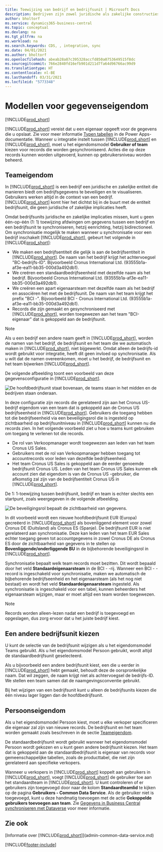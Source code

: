 ```yaml
---
title: Toewijzing van bedrijf en bedrijfsunit | Microsoft Docs
description: Bedrijven zijn zowel juridische als zakelijke constructies en worden gebruikt om bedrijfsgegevens te beveiligen en te visualiseren.
author: bholtorf
ms.service: dynamics365-business-central
ms.topic: conceptual
ms.devlang: na
ms.tgt_pltfrm: na
ms.workload: na
ms.search.keywords: CDS, , integration, sync
ms.date: 04/01/2021
ms.author: bholtorf
ms.openlocfilehash: abeab28a87c395328accfd850a0753649515f8dc
ms.sourcegitcommit: 766e2840fd16efb901d211d7fa64d96766ac99d9
ms.translationtype: HT
ms.contentlocale: nl-BE
ms.lasthandoff: 03/31/2021
ms.locfileid: "5773348"
---
```

# <a name="data-ownership-models"></a>Modellen voor gegevenseigendom
[!INCLUDE[prod_short](includes/cc_data_platform_banner.md)]

[!INCLUDE[prod_short](includes/cds_long_md.md)] vereist dat u een eigenaar opgeeft voor de gegevens die u opslaat. Zie voor meer informatie [Typen tabellen](/powerapps/maker/data-platform/types-of-entities) in de Power Apps-documentatie. Wanneer u integratie instelt tussen [!INCLUDE[prod_short](includes/cds_long_md.md)] en [!INCLUDE[prod_short](includes/prod_short.md)], moet u het eigendomsmodel **Gebruiker of team** kiezen voor records die worden gesynchroniseerd. Acties die op deze records kunnen worden uitgevoerd, kunnen op gebruikersniveau worden beheerd. <!--We recommend the Team ownership model because it makes it easier to manage ownership for multiple people.NO LONGER TRUE IN DATAVERSE-->

## <a name="team-ownership"></a>Teameigendom
In [!INCLUDE[prod_short](includes/prod_short.md)] is een bedrijf een juridische en zakelijke entiteit die manieren biedt om bedrijfsgegevens te beveiligen en te visualiseren. Gebruikers werken altijd in de context van een bedrijf. [!INCLUDE[prod_short](includes/cds_long_md.md)] komt hier het dichtst bij in de buurt met de entiteit bedrijfsunit, die geen juridische of zakelijke implicaties heeft.

Omdat bedrijfsunits juridische en zakelijke implicaties missen, kunt u geen één-op-één (1: 1) toewijzing afdwingen om gegevens tussen een bedrijf en een bedrijfsunit te synchroniseren, hetzij eenrichting, hetzij bidirectioneel. Om synchronisatie mogelijk te maken wanneer u synchronisatie voor een bedrijf inschakelt [!INCLUDE[prod_short](includes/prod_short.md)], gebeurt het volgende in [!INCLUDE[prod_short](includes/cds_long_md.md)]:

* We maken een bedrijfsentiteit die gelijk is aan de bedrijfsentiteit in [!INCLUDE[prod_short](includes/prod_short.md)]. De naam van het bedrijf krijgt het achtervoegsel "BC-bedrijfs-ID". Bijvoorbeeld Cronus International Ltd. (93555b1a-af3e-ea11-bb35-000d3a492db1).
* We creëren een standaardbedrijfseenheid met dezelfde naam als het bedrijf. Bijvoorbeeld Cronus International Ltd. (93555b1a-af3e-ea11-bb35-000d3a492db1).
* We creëren een apart eigenaarsteam met dezelfde naam als het bedrijf en associëren het met de bedrijfsunit. De naam van het team krijgt het prefix "BCI -". Bijvoorbeeld BCI - Cronus International Ltd. (93555b1a-af3e-ea11-bb35-000d3a492db1).
* Records die zijn gemaakt en gesynchroniseerd met [!INCLUDE[prod_short](includes/cds_long_md.md)], worden toegewezen aan het team "BCI-eigenaar" dat is gekoppeld aan de bedrijfsunit.

> [!NOTE]
> Als u een bedrijf een andere naam geeft in [!INCLUDE[prod_short](includes/prod_short.md)], worden de namen van het bedrijf, de bedrijfsunit en het team die we automatisch maken in [!INCLUDE[prod_short](includes/cds_long_md.md)], niet bijgewerkt. Omdat alleen de bedrijfs-id wordt gebruikt voor integratie, heeft dit geen invloed op synchronisatie. Als u wilt dat de namen overeenkomen, moet u het bedrijf, de bedrijfsunit en het team bijwerken [!INCLUDE[prod_short](includes/cds_long_md.md)].

De volgende afbeelding toont een voorbeeld van deze gegevensconfiguratie in [!INCLUDE[prod_short](includes/cds_long_md.md)].

![De hoofdbedrijfsunit staat bovenaan, de teams staan in het midden en de bedrijven staan onderaan.](media/cds_bu_team_company.png)

In deze configuratie zijn records die gerelateerd zijn aan het Cronus US-bedrijf eigendom van een team dat is gekoppeld aan de Cronus US <ID> bedrijfseenheid in [!INCLUDE[prod_short](includes/cds_long_md.md)]. Gebruikers die toegang hebben tot die bedrijfseenheid via een beveiligingsrol die is ingesteld op zichtbaarheid op bedrijfsunitniveau in [!INCLUDE[prod_short](includes/cds_long_md.md)] kunnen nu die records zien. In het volgende voorbeeld ziet u hoe u teams kunt gebruiken om toegang te verlenen tot die records.

* De rol van Verkoopmanager wordt toegewezen aan leden van het team Cronus US Sales.
* Gebruikers met de rol van Verkoopmanager hebben toegang tot accountrecords voor leden van dezelfde bedrijfseenheid.
* Het team Cronus US Sales is gekoppeld aan de eerder genoemde bedrijfsunit Cronus US. Leden van het team Cronus US Sales kunnen elk account zien dat eigendom is van de Cronus US <ID>-gebruiker, die afkomstig zal zijn van de bedrijfsentiteit Cronus US in [!INCLUDE[prod_short](includes/prod_short.md)].

De 1: 1-toewijzing tussen bedrijfsunit, bedrijf en team is echter slechts een startpunt, zoals weergegeven in de volgende afbeelding.

![De beveiligingsrol bepaalt de zichtbaarheid van gegevens.](media/cds_bu_team_company_2.png)

In dit voorbeeld wordt een nieuwe hoofdbedrijfsunit EUR (Europa) gecreëerd in [!INCLUDE[prod_short](includes/cds_long_md.md)] als bovenliggend element voor zowel Cronus DE (Duitsland) als Cronus ES (Spanje). De bedrijfsunit EUR is niet gerelateerd aan synchronisatie. Deze kan leden van het team EUR Sales echter toegang geven tot accountgegevens in zowel Cronus DE als Cronus ES door de zichtbaarheid van gegevens in te stellen op **Bovenliggende/onderliggende BU** in de bijbehorende beveiligingsrol in [!INCLUDE[prod_short](includes/cds_long_md.md)].

Synchronisatie bepaalt welk team records moet bezitten. Dit wordt bepaald door het veld **Standaardeigenaarsteam** in de BCI - <ID>-rij. Wanneer een BCI - <ID>-record is ingeschakeld voor synchronisatie, maken we automatisch de bijbehorende bedrijfseenheid en het eigenaarsteam (als het nog niet bestaat) en wordt het veld **Standaardeigenaarsteam** ingesteld. Als synchronisatie is ingeschakeld voor een tabel, kunnen beheerders het eigenaarsteam wijzigen, maar er moet altijd een team worden toegewezen.

> [!NOTE]
> Records worden alleen-lezen nadat een bedrijf is toegevoegd en opgeslagen, dus zorg ervoor dat u het juiste bedrijf kiest.

## <a name="choosing-a-different-business-unit"></a>Een andere bedrijfsunit kiezen
U kunt de selectie van de bedrijfsunit wijzigen als u het eigendomsmodel Teams gebruikt. Als u het eigendomsmodel Persoon gebruikt, wordt altijd de standaardbedrijfsunit geselecteerd. 

Als u bijvoorbeeld een andere bedrijfsunit kiest, een die u eerder in [!INCLUDE[prod_short](includes/cds_long_md.md)] hebt gemaakt, behoudt deze de oorspronkelijke naam. Dat wil zeggen, de naam krijgt niet als achtervoegsel de bedrijfs-ID. We stellen een team samen dat de naamgevingsconventie gebruikt.

Bij het wijzigen van een bedrijfsunit kunt u alleen de bedrijfsunits kiezen die één niveau lager liggen dan de hoofdbedrijfsunit.

## <a name="person-ownership"></a>Persoonseigendom
Als u het eigendomsmodel Persoon kiest, moet u elke verkoper specificeren die eigenaar zal zijn van nieuwe records. De bedrijfsunit en het team worden gemaakt zoals beschreven in de sectie [Teameigendom](admin-cds-company-concept.md#team-ownership).

De standaardbedrijfsunit wordt gebruikt wanneer het eigendomsmodel Persoon wordt gekozen en u kunt geen andere bedrijfsunit kiezen. Het team dat is gekoppeld aan de standaardbedrijfsunit is eigenaar van records voor gemeenschappelijke tabellen, zoals de producttabel, die niet zijn gerelateerd aan specifieke verkopers.

Wanneer u verkopers in [!INCLUDE[prod_short](includes/prod_short.md)] koppelt aan gebruikers in [!INCLUDE[prod_short](includes/cds_long_md.md)], voegt [!INCLUDE[prod_short](includes/prod_short.md)] de gebruiker toe aan het standaardteam in [!INCLUDE[prod_short](includes/cds_long_md.md)]. U kunt controleren of er gebruikers zijn toegevoegd door naar de kolom **Standaardteamlid** te kijken op de pagina **Gebruikers - Common Data Service**. Als de gebruiker niet is toegevoegd, kunt u deze handmatig toevoegen met de actie **Gekoppelde gebruikers toevoegen aan team**. Zie [Gegevens in Business Central synchroniseren met Dataverse](admin-synchronizing-business-central-and-sales.md) voor meer informatie.

## <a name="see-also"></a>Zie ook
[Informatie over [!INCLUDE[prod_short](includes/cds_long_md.md)]](admin-common-data-service.md)

[!INCLUDE[footer-include](includes/footer-banner.md)]